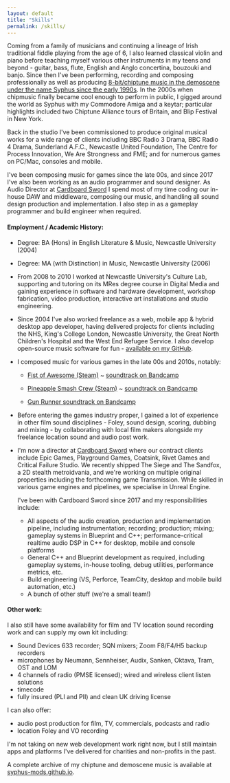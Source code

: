 ```yaml
---
layout: default
title: "Skills"
permalink: /skills/
---
```


Coming from a family of musicians and continuing a lineage of Irish traditional fiddle playing
from the age of 6, I also learned classical violin and piano before teaching myself various
other instruments in my teens and beyond - guitar, bass, flute, English and Anglo concertina, bouzouki and banjo. Since then I've been performing,
recording and composing professionally as well as producing <a href="https://syphus-mods.github.io">8-bit/chiptune music in the demoscene
under the name Syphus since the early 1990s</a>. In the 2000s when chipmusic finally became cool enough
to perform in public, I gigged around the world as Syphus with my Commodore Amiga and a keytar;
particular highlights included two Chiptune Alliance tours of Britain, and Blip Festival in 
New York.
            

Back in the studio I've been commissioned to produce
original musical works for a wide range of clients including BBC Radio 3 Drama, 
BBC Radio 4 Drama, Sunderland A.F.C., Newcastle United Foundation,
The Centre for Process Innovation, We Are Strongness and FME;
and for numerous games on PC/Mac, consoles and mobile.

I've been composing music for games since the late 00s, and since 2017 I've also been working as an audio programmer and sound designer.
As Audio Director at 
<a href="https://cardboardsword.co.uk/" target="_blank" rel="noopener noreferrer">Cardboard Sword</a>
I spend most of my time coding our in-house DAW and middleware, composing our music, and handling all 
sound design production and implementation.
I also step in as a gameplay programmer and build engineer when required.
        
        
        
#### Employment / Academic History:
        
            
- Degree: BA (Hons) in English Literature & Music, Newcastle University (2004)            

- Degree: MA (with Distinction) in Music, Newcastle University (2006)
- From 2008 to 2010 I worked at Newcastle University's Culture Lab, supporting and tutoring on its MRes degree course in Digital Media and gaining experience in 
software and hardware development, workshop fabrication, video production, interactive art installations and studio engineering.
            
- Since 2004 I've also worked freelance as a web, mobile app & hybrid desktop app developer, having delivered projects for clients including the NHS, 
King's College London, Newcastle University, the Great North Children's Hospital and the West End Refugee Service. I also develop open-source music software for fun - <a href="https://github.com/echolevel" title="Echolevel on GitHub" target="_blank" rel="noopener noreferrer">available on my GitHub</a>.
            
- I composed music for various games in the late 00s and 2010s, notably:
                
    - <a href="https://store.steampowered.com/app/305070/FIST_OF_AWESOME/" title="Fist of Awesome on Steam" target="_blank">Fist of Awesome (Steam)</a> ~ <a href="https://syphus.bandcamp.com/album/fist-of-awesome-soundtrack">soundtrack on Bandcamp</a>
    
    - <a href="https://store.steampowered.com/app/204390/Pineapple_Smash_Crew/" title="Pineapple Smash Crew on Steam" target="_blank">Pineapple Smash Crew (Steam)</a> ~ <a href="https://syphus.bandcamp.com/album/pineapple-smash-crew-soundtrack">soundtrack on Bandcamp</a>
    
    - <a href="https://syphus.bandcamp.com/album/gun-runner-soundtrack" title="Gun Runner soundtrack on Bandcamp"  target="_blank">Gun Runner soundtrack on Bandcamp</a>
                
            
- Before entering the games industry proper, I gained a lot of experience in other film sound 
disciplines - Foley, sound design, scoring, dubbing and mixing - by collaborating with local 
film makers alongside my freelance location sound and audio post work.
            
- I'm now a director at <a href="https://cardboardsword.co.uk/" target="_blank" rel="noopener noreferrer">Cardboard Sword</a>
where our contract clients include Epic Games, Playground Games, Coatsink, Rivet Games and Critical Failure Studio.
We recently shipped The Siege and The Sandfox, a 2D stealth metroidvania, and we're working on multiple original properties
including the forthcoming game Transmission. While skilled in various game engines and pipelines, we specialise in Unreal Engine.
                
  I've been with Cardboard Sword since 2017 and my responsibilities include:
            
    - All aspects of the audio creation, production and implementation pipeline, including instrumentation; recording; 
    production; mixing; gameplay systems in Blueprint and C++; performance-critical realtime audio DSP in C++ for desktop, 
    mobile and console platforms
    - General C++ and Blueprint development as required, including gameplay systems, in-house tooling, debug utilities, performance metrics, etc.            
    - Build engineering (VS, Perforce, TeamCity, desktop and mobile build automation, etc.)      
    - A bunch of other stuff (we're a small team!)
            
            
        


#### Other work:

I also still have some availability for film and TV location sound recording work and can 
supply my own kit including:

            
- Sound Devices 633 recorder; SQN mixers; Zoom F8/F4/H5 backup recorders
- microphones by Neumann, Sennheiser, Audix, Sanken, Oktava, Tram, OST and LOM
- 4 channels of radio (PMSE licensed); wired and wireless client listen solutions
- timecode
- fully insured (PLI and PII) and clean UK driving license 
            
I can also offer:
            
- audio post production for film, TV, commercials, podcasts and radio
- location Foley and VO recording 
            

I'm not taking on new web development work right now, but I still maintain apps and platforms I've delivered for charities and non-profits in the past.
        

        
A complete archive of my chiptune and demoscene music is available at <a href="https://syphus-mods.github.io">syphus-mods.github.io</a>.
        

